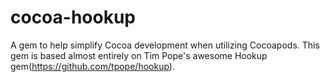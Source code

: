 cocoa-hookup
============

A gem to help simplify Cocoa development when utilizing Cocoapods. This gem is based almost entirely on Tim Pope's awesome Hookup gem(https://github.com/tpope/hookup).
